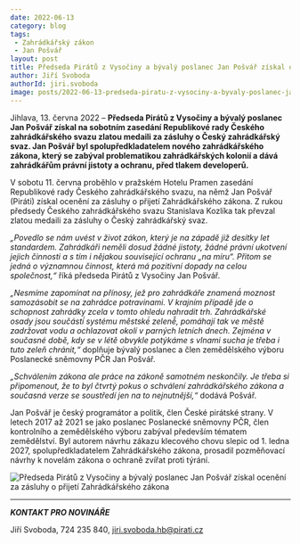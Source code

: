 ```yaml
---
date: 2022-06-13
category: blog
tags:
 - Zahrádkářský zákon
 - Jan Pošvář
layout: post
title: Předseda Pirátů z Vysočiny a bývalý poslanec Jan Pošvář získal ocenění za zásluhy o přijetí Zahrádkářského zákona
author: Jiří Svoboda
authorId: jiri.svoboda
image: posts/2022-06-13-predseda-piratu-z-vysociny-a-byvaly-poslanec-jan-posvar-ziskal-oceneni-za-zasluhy-o-prijeti-zahradkarskeho-zakona.jpg
---
```


Jihlava, 13. června 2022 – **Předseda Pirátů z Vysočiny a bývalý poslanec Jan Pošvář získal na sobotním zasedání Republikové rady Českého zahrádkářského svazu zlatou medaili za zásluhy o Český zahrádkářský svaz. Jan Pošvář byl spolupředkladatelem nového zahrádkářského zákona, který se zabýval problematikou zahrádkářských kolonií a dává zahrádkářům právní jistoty a ochranu, před tlakem developerů.**

V sobotu 11. června proběhlo v pražském Hotelu Pramen zasedání Republikové rady Českého zahrádkářského svazu, na němž Jan Pošvář (Piráti) získal ocenění za zásluhy o přijetí Zahrádkářského zákona. Z rukou předsedy Českého zahrádkářského svazu Stanislava Kozlíka tak převzal zlatou medaili za zásluhy o Český zahrádkářský svaz.

*„Povedlo se nám uvést v život zákon, který je na západě již desítky let standardem. Zahrádkáři neměli dosud žádné jistoty, žádné právní ukotvení jejich činnosti a s tím i nějakou související ochranu „na míru“. Přitom se jedná o významnou činnost, která má pozitivní dopady na celou společnost,“* říká předseda Pirátů z Vysočiny Jan Pošvář.

*„Nesmíme zapomínat na přínosy, jež pro zahrádkáře znamená́ moznost samozásobit se na zahrádce potravinami. V krajním případě jde o schopnost zahrádky zcela v tomto ohledu nahradit trh. Zahrádkářské osady jsou součástí́ systému městské́ zeleně̌, pomáhají tak ve městě zadržovat vodu a ochlazovat okolí v parných letních dnech. Zejména v současné době, kdy se v létě obvykle potýkáme s vlnami sucha je třeba i tuto zeleň chránit,“* doplňuje bývalý poslanec a člen zemědělského výboru Poslanecké sněmovny PČR Jan Pošvář.

*„Schválením zákona ale práce na zákoně samotném neskončily. Je třeba si připomenout, že to byl čtvrtý pokus o schválení zahrádkářského zákona a současná verze se soustředí jen na to nejnutnější,“* dodává Pošvář.

Jan Pošvář je český programátor a politik, člen České pirátské strany. V letech 2017 až 2021 se jako poslanec Poslanecké sněmovny PČR, člen kontrolního a zemědělského výboru zabýval především tématem zemědělství. Byl autorem návrhu zákazu klecového chovu slepic od 1. ledna 2027, spolupředkladatelem Zahrádkářského zákona, prosadil pozměňovací návrhy k novelám zákona o ochraně zvířat proti týrání.

![Předseda Pirátů z Vysočiny a bývalý poslanec Jan Pošvář získal ocenění za zásluhy o přijetí Zahrádkářského zákona](https://a.pirati.cz/vysocina/img/posts/2022-06-13-predseda-piratu-z-vysociny-a-byvaly-poslanec-jan-posvar-ziskal-oceneni-za-zasluhy-o-prijeti-zahradkarskeho-zakona-I.jpeg)

---

***KONTAKT PRO NOVINÁŘE*** 

Jiří Svoboda, 724 235 840, <jiri.svoboda.hb@pirati.cz>
